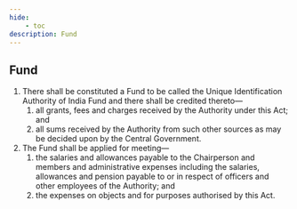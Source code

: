 ```yaml
---
hide:
    - toc
description: Fund
---
```


## Fund

1. There shall be constituted a Fund to be called the Unique Identification Authority of India Fund and there shall be credited thereto—
    1. all grants, fees and charges received by the Authority under this Act; and
    2. all sums received by the Authority from such other sources as may be decided upon by the Central Government.
2. The Fund shall be applied for meeting—
    1. the salaries and allowances payable to the Chairperson and members and administrative expenses including the salaries, allowances and pension payable to or in respect of officers and other employees of the Authority; and
    2. the expenses on objects and for purposes authorised by this Act.

